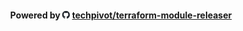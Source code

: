 <h4 align="center">Powered by <img src="https://raw.githubusercontent.com/techpivot/terraform-module-releaser/refs/heads/main/assets/github-mark-12x14.png" height="14" width="12" align="top" /> <a href="https://github.com/techpivot/terraform-module-releaser">techpivot/terraform-module-releaser</a></h4>